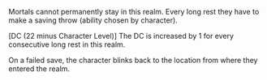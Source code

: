 Mortals cannot permanently stay in this realm. Every long rest they have to make a saving throw (ability chosen by character).

[DC (22 minus Character Level)]
The DC is increased by 1 for every consecutive long rest in this realm.

On a failed save, the character blinks back to the location from where they entered the realm.